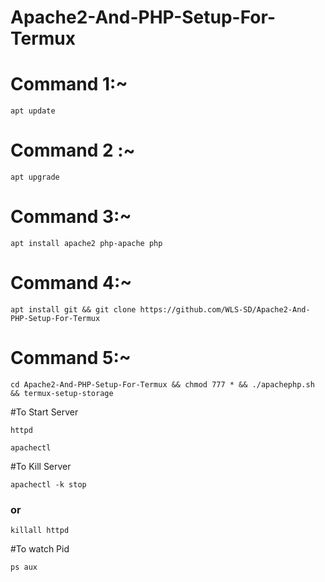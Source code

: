 # Apache2-And-PHP-Setup-For-Termux

# Command 1:~ 

```
apt update
```
# Command 2 :~

```
apt upgrade
```

# Command 3:~ 
```
apt install apache2 php-apache php
```

# Command 4:~ 
```
apt install git && git clone https://github.com/WLS-SD/Apache2-And-PHP-Setup-For-Termux
```

# Command 5:~ 
```
cd Apache2-And-PHP-Setup-For-Termux && chmod 777 * && ./apachephp.sh && termux-setup-storage
```

#To Start Server

```
httpd
```



```
apachectl
```


#To Kill Server

```
apachectl -k stop 
```

### or


```
killall httpd
```


#To watch Pid 

```
ps aux
```

